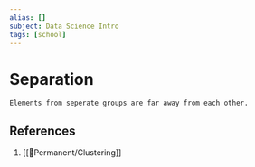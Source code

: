```yaml
---
alias: []
subject: Data Science Intro
tags: [school]
---
```

# Separation


```ad-note
Elements from seperate groups are far away from each other.
```

## References
1. [[🗻Permanent/Clustering]]